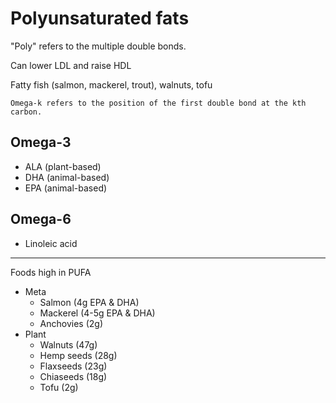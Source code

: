 # Polyunsaturated fats

"Poly" refers to the multiple double bonds.

Can lower LDL and raise HDL

Fatty fish (salmon, mackerel, trout), walnuts, tofu

~~~admonish tip title="Omega-k"
Omega-k refers to the position of the first double bond at the kth carbon.
~~~

## Omega-3

* ALA (plant-based)
* DHA (animal-based)
* EPA (animal-based)

## Omega-6

* Linoleic acid

---

Foods high in PUFA

* Meta
    * Salmon (4g EPA & DHA) 
    * Mackerel (4-5g EPA & DHA)
    * Anchovies (2g)
* Plant
    * Walnuts (47g)
    * Hemp seeds (28g)
    * Flaxseeds (23g)
    * Chiaseeds (18g)
    * Tofu (2g)
